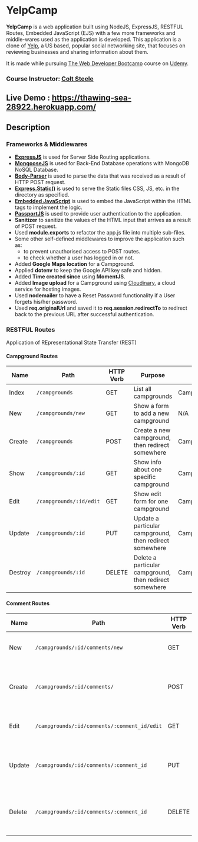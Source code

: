 # YelpCamp

**YelpCamp** is a web application built using NodeJS, ExpressJS, RESTFUL Routes, Embedded JavaScript (EJS) with a few more frameworks and middle-wares used as the application is developed. This application is a clone of [Yelp](https://www.yelp.com/), a US based, popular social networking site, that focuses on reviewing businesses and sharing information about them.

It is made while pursuing [The Web Developer Bootcamp](https://www.udemy.com/the-web-developer-bootcamp/) course on [Udemy](https://www.udemy.com/).

### Course Instructor: [Colt Steele](https://www.linkedin.com/in/coltsteele/)

## Live Demo : https://thawing-sea-28922.herokuapp.com/

## Description

### Frameworks & Middlewares

* **[ExpressJS](https://expressjs.com/)** is used for Server Side Routing applications.
* **[MongooseJS](http://mongoosejs.com/)** is used for Back-End Database operations with MongoDB NoSQL Database.
* **[Body-Parser](https://github.com/expressjs/body-parser/)** is used to parse the data that was received as a result of HTTP POST request.
* **[Express.Static()](https://expressjs.com/en/starter/static-files.html)** is used to serve the Static files CSS, JS, etc. in the directory as specified.
* **[Embedded JavaScript]()** is used to embed the JavaScript within the HTML tags to implement the logic.
* **[PassportJS](www.passportjs.org/)** is used to provide user authentication to the application.
* **Sanitizer** to sanitize the values of the HTML input that arrives as a result of POST request.
* Used **module.exports** to refactor the app.js file into multiple sub-files.
* Some other self-defined middlewares to improve the application such as:
	* to prevent unauthorised access to POST routes.
	* to check whether a user has logged in or not.
* Added **Google Maps location** for a Campground.
* Applied **dotenv** to keep the Google API key safe and hidden.
* Added **Time created since** using **MomentJS**.
* Added **Image upload** for a Campground using [Cloudinary](https://cloudinary.com), a cloud service for hosting images.
* Used **nodemailer** to have a Reset Password functionality if a User forgets his/her password.
* Used **req.originalUrl** and saved it to **req.session.redirectTo** to redirect back to the previous URL after successful authentication.

### RESTFUL Routes

Application of REpresentational State Transfer (REST)

#### Campground Routes

| Name    | Path                    | HTTP Verb | Purpose                                                 | Mongoose Method                |
| ------- | ----------------------- | --------- | ------------------------------------------------------- | ------------------------------ |
| Index   | `/campgrounds`          | GET       | List all campgrounds                                    | Campground.find()              |
| New     | `/campgrounds/new`      | GET       | Show a form to add a new campground                     | N/A                            |
| Create  | `/campgrounds`          | POST      | Create a new campground, then redirect somewhere        | Campground.create()            |
| Show    | `/campgrounds/:id`      | GET       | Show info about one specific campground                 | Campground.findById()          |
| Edit    | `/campgrounds/:id/edit` | GET       | Show edit form for one campground                       | Campground.findById()          |
| Update  | `/campgrounds/:id`      | PUT       | Update a particular campground, then redirect somewhere | Campground.findByIdAndUpdate() |
| Destroy | `/campgrounds/:id`      | DELETE    | Delete a particular campground, then redirect somewhere | Campground.findByIdAndRemove() |

#### Comment Routes

| Name    | Path                                         | HTTP Verb | Purpose                                                 | Mongoose Method             |
| ------- | -------------------------------------------- | --------- | ------------------------------------------------------- | --------------------------- |
| New     | `/campgrounds/:id/comments/new`              | GET       | Show a form to add a new comment                        | N/A                         |
| Create  | `/campgrounds/:id/comments/`                 | POST      | Create a new comment, then redirect somewhere           | Comment.create()            |
| Edit    | `/campgrounds/:id/comments/:comment_id/edit` | GET       | Show edit form for one comment                          | Comment.findById()          |
| Update  | `/campgrounds/:id/comments/:comment_id`      | PUT       | Update a particular comment, then redirect somewhere    | Comment.findByIdAndUpdate() |
| Delete  | `/campgrounds/:id/comments/:comment_id`      | DELETE    | Delete a particular comment, then redirect somewhere    | Comment.findByIdAndRemove() |
